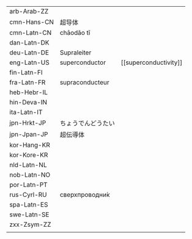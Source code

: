 | | | |
|-|-|-|
| arb-Arab-ZZ |  |  |
| cmn-Hans-CN | 超导体 |  |
| cmn-Latn-CN | chāodǎo tǐ |  |
| dan-Latn-DK |  |  |
| deu-Latn-DE | Supraleiter |  |
| eng-Latn-US | superconductor | [[superconductivity]] |
| fin-Latn-FI |  |  |
| fra-Latn-FR | supraconducteur |  |
| heb-Hebr-IL |  |  |
| hin-Deva-IN |  |  |
| ita-Latn-IT |  |  |
| jpn-Hrkt-JP | ちょうでんどうたい |  |
| jpn-Jpan-JP | 超伝導体 |  |
| kor-Hang-KR |  |  |
| kor-Kore-KR |  |  |
| nld-Latn-NL |  |  |
| nob-Latn-NO |  |  |
| por-Latn-PT |  |  |
| rus-Cyrl-RU | сверхпроводни́к |  |
| spa-Latn-ES |  |  |
| swe-Latn-SE |  |  |
| zxx-Zsym-ZZ |  |  |
|  |  |  |